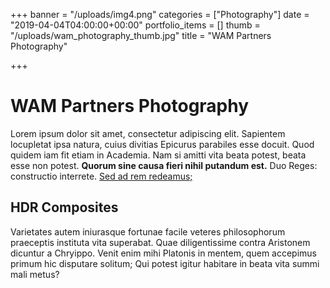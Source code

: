 +++
banner = "/uploads/img4.png"
categories = ["Photography"]
date = "2019-04-04T04:00:00+00:00"
portfolio_items = []
thumb = "/uploads/wam_photography_thumb.jpg"
title = "WAM Partners Photography"

+++
# WAM Partners Photography

Lorem ipsum dolor sit amet, consectetur adipiscing elit. Sapientem locupletat ipsa natura, cuius divitias Epicurus parabiles esse docuit. Quod quidem iam fit etiam in Academia. Nam si amitti vita beata potest, beata esse non potest. **Quorum sine causa fieri nihil putandum est.** Duo Reges: constructio interrete. [Sed ad rem redeamus;](http://loripsum.net/)

## HDR Composites

Varietates autem iniurasque fortunae facile veteres philosophorum praeceptis instituta vita superabat. Quae diligentissime contra Aristonem dicuntur a Chryippo. Venit enim mihi Platonis in mentem, quem accepimus primum hic disputare solitum; Qui potest igitur habitare in beata vita summi mali metus?